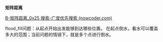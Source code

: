 **矩阵距离**

[B-矩阵距离_0x25 搜索-广度优先搜索 (nowcoder.com)](https://ac.nowcoder.com/acm/contest/1017/B)

flood_fill问题：从起点开始出发能够到达哪些位置。
在起点倒水，看水可以覆盖多大的范围；当前问题的情镜下，就是多个点进行倒水。